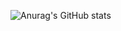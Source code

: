 ![Anurag's GitHub stats](https://github-readme-stats.vercel.app/api?username=anuraghazra&count_private=true)

